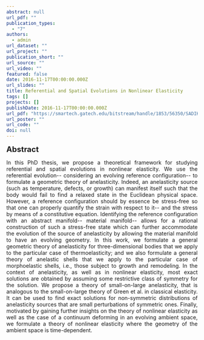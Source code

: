 ```yaml
---
abstract: null
url_pdf: ""
publication_types:
  - "7"
authors:
  - admin
url_dataset: ""
url_project: ""
publication_short: ""
url_source: ""
url_video: ""
featured: false
date: 2016-11-17T00:00:00.000Z
url_slides: ""
title: Referential and Spatial Evolutions in Nonlinear Elasticity
tags: []
projects: []
publishDate: 2016-11-17T00:00:00.000Z
url_pdf: "https://smartech.gatech.edu/bitstream/handle/1853/56350/SADIK-DISSERTATION-2016.pdf?sequence=1&isAllowed=y"
url_poster: ""
url_code: ""
doi: null
---
```

<big><big><b>Abstract</b></big></big>
<div style="text-align: justify">In this PhD thesis, we propose a theoretical framework for studying referential and spatial evolutions in nonlinear elasticity. We use the referential evolution-- considering an evolving reference configuration-- to formulate a geometric theory of anelasticity. Indeed, an anelasticity source (such as temperature, defects, or growth) can manifest itself such that the body would fail to find a relaxed state in the Euclidean physical space. However, a reference configuration should by essence be stress-free so that one can properly quantify the strain with respect to it-- and the stress by means of a constitutive equation. Identifying the reference configuration with an abstract manifold-- material manifold-- allows for a rational construction of such a stress-free state which can further accommodate the evolution of the source of anelasticity by allowing the material manifold to have an evolving geometry. In this work, we formulate a general geometric theory of anelasticity for three-dimensional bodies that we apply to the particular case of thermoelasticity; and we also formulate a general theory of anelastic shells that we apply to the particular case of morphoelastic shells, i.e., those subject to growth and remodeling. In the context of anelasticity, as well as in nonlinear elasticity, most exact solutions are obtained by assuming some restrictive class of symmetry for the solution. We propose a theory of small-on-large anelasticity, that is analogous to the small-on-large theory of Green et al. in classical elasticity. It can be used to find exact solutions for non-symmetric distributions of anelasticity sources that are small perturbations of symmetric ones. Finally, motivated by gaining further insights on the theory of nonlinear elasticity as well as the case of a continuum deforming in an evolving ambient space, we formulate a theory of nonlinear elasticity where the geometry of the ambient space is time-dependent.</div>
